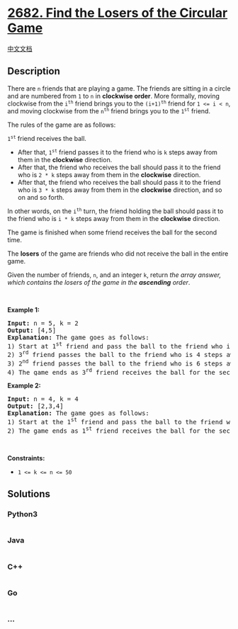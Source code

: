 # [2682. Find the Losers of the Circular Game](https://leetcode.com/problems/find-the-losers-of-the-circular-game)

[中文文档](/solution/2600-2699/2682.Find%20the%20Losers%20of%20the%20Circular%20Game/README.md)

## Description

<p>There are <code>n</code> friends that are playing a game. The friends are sitting in a circle and are numbered from <code>1</code> to <code>n</code> in <strong>clockwise order</strong>. More formally, moving clockwise from the <code>i<sup>th</sup></code> friend brings you to the <code>(i+1)<sup>th</sup></code> friend for <code>1 &lt;= i &lt; n</code>, and moving clockwise from the <code>n<sup>th</sup></code> friend brings you to the <code>1<sup>st</sup></code> friend.</p>

<p>The rules of the game are as follows:</p>

<p><code>1<sup>st</sup></code> friend receives the ball.</p>

<ul>
	<li>After that, <code>1<sup>st</sup></code> friend passes it to the friend who is <code>k</code> steps away from them in the <strong>clockwise</strong> direction.</li>
	<li>After that, the friend who receives the ball should pass it to the friend who is <code>2 * k</code> steps away from them in the <strong>clockwise</strong> direction.</li>
	<li>After that, the friend who receives the ball should pass it to the friend who is <code>3 * k</code> steps away from them in the <strong>clockwise</strong> direction, and so on and so forth.</li>
</ul>

<p>In other words, on the <code>i<sup>th</sup></code> turn, the friend holding the ball should pass it to the friend who is <code>i * k</code> steps away from them in the <strong>clockwise</strong> direction.</p>

<p>The game is finished when some friend receives the ball for the second time.</p>

<p>The <strong>losers</strong> of the game are friends who did not receive the ball in the entire game.</p>

<p>Given the number of friends, <code>n</code>, and an integer <code>k</code>, return <em>the array answer, which contains the losers of the game in the <strong>ascending</strong> order</em>.</p>

<p>&nbsp;</p>
<p><strong class="example">Example 1:</strong></p>

<pre>
<strong>Input:</strong> n = 5, k = 2
<strong>Output:</strong> [4,5]
<strong>Explanation:</strong> The game goes as follows:
1) Start at 1<sup>st</sup>&nbsp;friend and pass the ball to the friend who is 2 steps away from them - 3<sup>rd</sup>&nbsp;friend.
2) 3<sup>rd</sup>&nbsp;friend passes the ball to the friend who is 4 steps away from them - 2<sup>nd</sup>&nbsp;friend.
3) 2<sup>nd</sup>&nbsp;friend passes the ball to the friend who is 6 steps away from them  - 3<sup>rd</sup>&nbsp;friend.
4) The game ends as 3<sup>rd</sup>&nbsp;friend receives the ball for the second time.
</pre>

<p><strong class="example">Example 2:</strong></p>

<pre>
<strong>Input:</strong> n = 4, k = 4
<strong>Output:</strong> [2,3,4]
<strong>Explanation:</strong> The game goes as follows:
1) Start at the 1<sup>st</sup>&nbsp;friend and pass the ball to the friend who is 4 steps away from them - 1<sup>st</sup>&nbsp;friend.
2) The game ends as 1<sup>st</sup>&nbsp;friend receives the ball for the second time.
</pre>

<p>&nbsp;</p>
<p><strong>Constraints:</strong></p>

<ul>
	<li><code>1 &lt;= k &lt;= n &lt;= 50</code></li>
</ul>


## Solutions

<!-- tabs:start -->

### **Python3**

```python

```

### **Java**

```java

```

### **C++**

```cpp

```

### **Go**

```go

```

### **...**

```

```

<!-- tabs:end -->